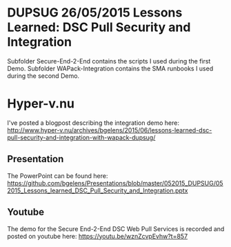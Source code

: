 DUPSUG 26/05/2015 Lessons Learned: DSC Pull Security and Integration
====================================================================
Subfolder Secure-End-2-End contains the scripts I used during the first Demo.
Subfolder WAPack-Integration contains the SMA runbooks I used during the second Demo.

Hyper-v.nu
==========
I've posted a blogpost describing the integration demo here: http://www.hyper-v.nu/archives/bgelens/2015/06/lessons-learned-dsc-pull-security-and-integration-with-wapack-dupsug/

Presentation
------------
The PowerPoint can be found here: https://github.com/bgelens/Presentations/blob/master/052015_DUPSUG/052015_Lessons_learned_DSC_Pull_Security_and_Integration.pptx

Youtube
-------
The demo for the Secure End-2-End DSC Web Pull Services is recorded and posted on youtube here: https://youtu.be/wznZcvpEvhw?t=857
